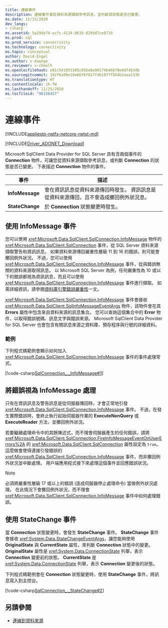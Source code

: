 ```yaml
---
title: 連線事件
description: 連線事件會從資料來源擷取參考訊息，並判斷其狀態是否已變更。
ms.date: 11/13/2020
dev_langs:
- csharp
ms.assetid: 5a29de74-acfc-4134-8616-829dd7ce0710
ms.prod: sql
ms.prod_service: connectivity
ms.technology: connectivity
ms.topic: conceptual
author: David-Engel
ms.author: v-daenge
ms.reviewer: v-chmalh
ms.openlocfilehash: e81c541055305c056e8e90174b46bf8e4df4b34b
ms.sourcegitcommit: 192f6a99e19e66f0f817fdb1977f564b2aaa133b
ms.translationtype: HT
ms.contentlocale: zh-TW
ms.lasthandoff: 11/25/2020
ms.locfileid: "96126427"
---
```

# <a name="connection-events"></a>連線事件

[!INCLUDE[appliesto-netfx-netcore-netst-md](../../includes/appliesto-netfx-netcore-netst-md.md)]

[!INCLUDE[Driver_ADONET_Download](../../includes/driver_adonet_download.md)]

Microsoft SqlClient Data Provider for SQL Server 具有含兩個事件的 **Connection** 物件，可讓您從資料來源擷取參考訊息，或判斷 **Connection** 的狀態是否已變更。 下表描述 **Connection** 物件的事件。

|事件|描述|  
|-----------|-----------------|  
|**InfoMessage**|會在資訊訊息從資料來源傳回時發生。 資訊訊息是從資料來源傳回，且不會造成擲回例外狀況息。|  
|**StateChange**|於 **Connection** 狀態變更時發生。|  

## <a name="working-with-the-infomessage-event"></a>使用 InfoMessage 事件

您可以使用 <xref:Microsoft.Data.SqlClient.SqlConnection.InfoMessage> 物件的 <xref:Microsoft.Data.SqlClient.SqlConnection> 事件，從 SQL Server 資料來源擷取警告和資訊訊息。 如果資料來源傳回嚴重性層級 11 到 16 的錯誤，則可能會擲回例外狀況。 不過，您可以使用 <xref:Microsoft.Data.SqlClient.SqlConnection.InfoMessage> 事件，從與錯誤無關的資料來源取得訊息。 以 Microsoft SQL Server 為例，任何嚴重性為 10 或以下的錯誤都視為資訊訊息，而且可以使用 <xref:Microsoft.Data.SqlClient.SqlConnection.InfoMessage> 事件進行擷取。 如需詳細資訊，請參閱[資料庫引擎錯誤嚴重性](/sql/relational-databases/errors-events/database-engine-error-severities)一文。

<xref:Microsoft.Data.SqlClient.SqlConnection.InfoMessage> 事件會接收 <xref:Microsoft.Data.SqlClient.SqlInfoMessageEventArgs> 物件，該物件會在其 **Errors** 屬性中包含來自資料來源的訊息集合。 您可以查詢這個集合中的 **Error** 物件，以取得錯誤號碼、訊息文字與錯誤來源。 Microsoft SqlClient Data Provider for SQL Server 也會包含有關訊息來源之資料庫、預存程序與行號的詳細資料。

### <a name="example"></a>範例

下列程式碼範例會顯示如何加入 <xref:Microsoft.Data.SqlClient.SqlConnection.InfoMessage> 事件的事件處理常式。

[!code-csharp[SqlConnection_._InfoMessage#1](~/../sqlclient/doc/samples/SqlConnection_InfoMessage_StateChange.cs#1)]

## <a name="handling-errors-as-infomessages"></a>將錯誤視為 InfoMessage 處理

只有在資訊訊息及警告訊息是從伺服器傳回時，才會正常地引發 <xref:Microsoft.Data.SqlClient.SqlConnection.InfoMessage> 事件。 不過，在發生實際錯誤時，會終止執行起始伺服器作業的 **ExecuteNonQuery** 或 **ExecuteReader** 方法，並擲回例外狀況。

若要繼續處理命令中的其餘陳述式，而不理會伺服器產生的任何錯誤，請將 <xref:Microsoft.Data.SqlClient.SqlConnection.FireInfoMessageEventOnUserErrors%2A> 的 <xref:Microsoft.Data.SqlClient.SqlConnection> 屬性設定為 `true`。 這麼做會使得連接引發錯誤的 <xref:Microsoft.Data.SqlClient.SqlConnection.InfoMessage> 事件，而非擲回例外狀況並中斷處理。 用戶端應用程式接下來處理這個事件並回應錯誤狀況。

> [!NOTE]
> 必須將嚴重性層級 17 或以上的錯誤 (造成伺服器停止處理命令) 當做例外狀況處理。 在此情況下會擲回例外狀況，而不理會<xref:Microsoft.Data.SqlClient.SqlConnection.InfoMessage> 事件中如何處理錯誤。

## <a name="working-with-the-statechange-event"></a>使用 StateChange 事件

當 **Connection** 狀態變更時，會發生 **StateChange** 事件。 **StateChange** 事件會接收 <xref:System.Data.StateChangeEventArgs>，讓您能夠使用 **OriginalState** 與 **CurrentState** 屬性，來判斷 **Connection** 狀態中的變更。 **OriginalState** 屬性是 <xref:System.Data.ConnectionState> 列舉，表示 **Connection** 變更前的狀態。 **CurrentState** 是 <xref:System.Data.ConnectionState> 列舉，表示 **Connection** 變更後的狀態。

下列程式碼範例會在 **Connection** 狀態變更時，使用 **StateChange** 事件，將訊息寫入到主控台。

[!code-csharp[SqlConnection_._StateChange#2](~/../sqlclient/doc/samples/SqlConnection_InfoMessage_StateChange.cs#2)]

## <a name="see-also"></a>另請參閱

- [連線到資料來源](connecting-to-data-source.md)
